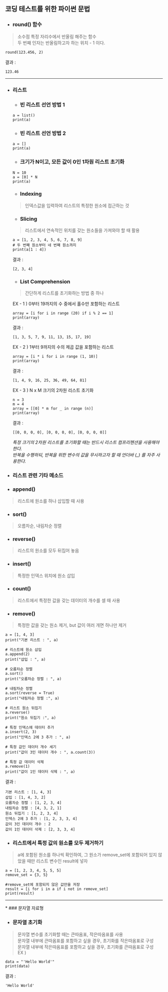 ## 코딩 테스트를 위한 파이썬 문법  
* ### round() 함수  

> 소수점 특정 자리수에서 반올림 해주는 함수  
> 두 번째 인자는 반올림하고자 하는 위치 - 1 이다.  
```
round(123.456, 2)  
```
결과 :  
```
123.46
```  
<hr>  

* ### 리스트  

  * ### 빈 리스트 선언 방법 1  
  ```
  a = list()  
  print(a)  
  ```

  * ### 빈 리스트 선언 방법 2
  ```
  a = []  
  print(a)  
  ```

  * ### 크기가 N이고, 모든 값이 0인 1차원 리스트 초기화
  ```
  N = 10
  a = [0] * N
  print(a)
  ```

  * ### Indexing
  > 인덱스값을 입력하여 리스트의 특정한 원소에 접근하는 것  

  * ### Slicing  
  > 리스트에서 연속적인 위치를 갖는 원소들을 가져와야 할 때 활용  
  ```
  a = [1, 2, 3, 4, 5, 6, 7, 8, 9]  
  # 두 번째 원소부터 네 번째 원소까지  
  print(a[1 : 4])
  ```  
  결과 :  
  ```
  [2, 3, 4]
  ```  

  * ### List Comprehension  
  > 간단하게 리스트를 초기화하는 방법 중 하나  

  EX - 1 ) 0부터 19까지의 수 중에서 홀수만 포함하는 리스트  
  ```
  array = [i for i in range (20) if i % 2 == 1]
  print(array)
  ```  
  결과 :  
  ```
  [1, 3, 5, 7, 9, 11, 13, 15, 17, 19]
  ```
  
  EX - 2 ) 1부터 9까지의 수의 제곱 값을 포함하는 리스트  
  ```
  array = [i * i for i in range (1, 10)]  
  print(array)
  ```  
  결과 :  
  ```
  [1, 4, 9, 16, 25, 36, 49, 64, 81]
  ```  
  
  EX - 3 ) N x M 크기의 2차원 리스트 초기화  
  ```
  n = 3
  m = 4
  array = [[0] * m for _ in range (n)]  
  print(array)
  ```
  결과 :  
  ```
  [[0, 0, 0, 0], [0, 0, 0, 0], [0, 0, 0, 0]]
  ```
  *특정 크기의 2차원 리스트를 초기화할 때는 반드시 리스트 컴프리헨션을 사용해야 한다.*    
  *반복을 수행하되, 반복을 위한 변수의 값을 무시하고자 할 때 언더바 (_) 를 자주 사용한다.*  

* ### 리스트 관련 기타 메소드  

 * ### append()  
 > 리스트에 원소를 하나 삽입할 때 사용  
 
 * ### sort()  
 > 오름차순, 내림차순 정렬  
 
 * ### reverse()
 > 리스트의 원소를 모두 뒤집어 놓음  
 
 * ### insert()  
 > 특정한 인덱스 위치에 원소 삽입  
 
 * ### count()  
 > 리스트에서 특정한 값을 갖는 데이터의 개수를 셀 때 사용  
 
 * ### remove()  
 > 특정한 값을 갖는 원소 제거, but 값이 여러 개면 하나만 제거  
 
 ```
 a = [1, 4, 3]  
 print("기본 리스트 : ", a)  
 
 # 리스트에 원소 삽입  
 a.append(2)
 print("삽입 : ", a)
 
 # 오름차순 정렬 
 a.sort() 
 print("오름차순 정렬 : ", a)
 
 # 내림차순 정렬 
 a.sort(reverse = True) 
 print("내림차순 정렬 :", a)
 
 # 리스트 원소 뒤집기
 a.reverse()
 print("원소 뒤집기 :", a)
 
 # 특정 인덱스에 데이터 추가 
 a.insert(2, 3)
 print("인덱스 2에 3 추가 : ", a)
 
 # 특정 값인 데이터 개수 세기 
 print("값이 3인 데이터 개수 : ", a.count(3)) 
 
 # 특정 값 데이터 삭제 
 a.remove(1) 
 print("값이 1인 데이터 삭제 : ", a)
 ```
 결과 :  
 ```
 기본 리스트 : [1, 4, 3]
 삽입 : [1, 4, 3, 2]
 오름차순 정렬 : [1, 2, 3, 4]
 내림차순 정렬 : [4, 3, 2, 1]
 원소 뒤집기 : [1, 2, 3, 4]
 인덱스 2에 3 추가 : [1, 2, 3, 3, 4]
 값이 3인 데이터 개수 : 2
 값이 1인 데이터 삭제 : [2, 3, 3, 4]
 ```  
* ### 리스트에서 특정 값의 원소를 모두 제거하기
> a에 포함된 원소를 하나씩 확인하여, 그 원소가 remove_set에 포함되어 있지 않았을 때만 리스트 변수인 result에 넣자  
```  
a = [1, 2, 3, 4, 5, 5, 5] 
remove_set = {3, 5}  

#remove_set에 포함되지 않은 값만을 저장  
result = [i for i in a if i not in remove_set] 
print(result)  
```  
<hr>  
* ### 문자열 자료형  
  
  * ### 문자열 초기화  
  > 문자열 변수를 초기화할 때는 큰따옴표, 작은따옴표를 사용  
  > 문자열 내부에 큰따옴표를 포함하고 싶을 경우, 초기화를 작은따옴표로 구성  
  > 문자열 내부에 작은따옴표를 포함하고 싶을 경우, 초기화를 큰따옴표로 구성  
  EX )  
  ``` 
  data = "'Hello World'"
  print(data)
  ```
  결과 :  
  ```
  'Hello World'
  ```



 
 
 



